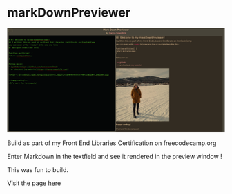 # markDownPreviewer

![preview](images/preview.png)

Build as part of my Front End Libraries Certification on freecodecamp.org

Enter Markdown in the textfield and see it rendered in the preview window !

This was fun to build.

Visit the page [here](https://hannarosenfeld.github.io/markDownPreviewer/)
